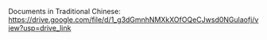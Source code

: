 Documents in Traditional Chinese:
https://drive.google.com/file/d/1_g3dGmnhNMXkXOfOQeCJwsd0NGulaofj/view?usp=drive_link
